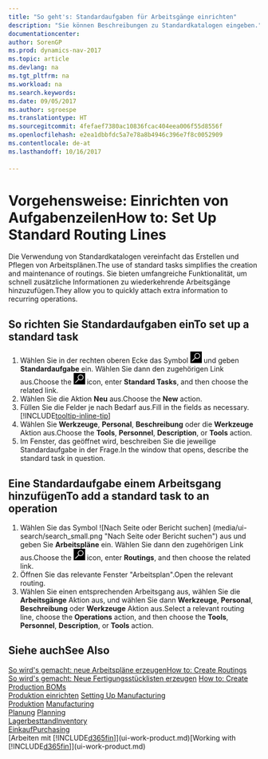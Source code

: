```yaml
---
title: "So geht's: Standardaufgaben für Arbeitsgänge einrichten"
description: "Sie können Beschreibungen zu Standardkatalogen eingeben."
documentationcenter: 
author: SorenGP
ms.prod: dynamics-nav-2017
ms.topic: article
ms.devlang: na
ms.tgt_pltfrm: na
ms.workload: na
ms.search.keywords: 
ms.date: 09/05/2017
ms.author: sgroespe
ms.translationtype: HT
ms.sourcegitcommit: 4fefaef7380ac10836fcac404eea006f55d8556f
ms.openlocfilehash: e2ea1dbbfdc5a7e78a8b4946c396e7f8c0052909
ms.contentlocale: de-at
ms.lasthandoff: 10/16/2017

---
```

# <a name="how-to-set-up-standard-routing-lines"></a><span data-ttu-id="6566e-103">Vorgehensweise: Einrichten von Aufgabenzeilen</span><span class="sxs-lookup"><span data-stu-id="6566e-103">How to: Set Up Standard Routing Lines</span></span>
<span data-ttu-id="6566e-104">Die Verwendung von Standardkatalogen vereinfacht das Erstellen und Pflegen von Arbeitsplänen.</span><span class="sxs-lookup"><span data-stu-id="6566e-104">The use of standard tasks simplifies the creation and maintenance of routings.</span></span> <span data-ttu-id="6566e-105">Sie bieten umfangreiche Funktionalität, um schnell zusätzliche Informationen zu wiederkehrende Arbeitsgänge hinzuzufügen.</span><span class="sxs-lookup"><span data-stu-id="6566e-105">They allow you to quickly attach extra information to recurring operations.</span></span>

## <a name="to-set-up-a-standard-task"></a><span data-ttu-id="6566e-106">So richten Sie Standardaufgaben ein</span><span class="sxs-lookup"><span data-stu-id="6566e-106">To set up a standard task</span></span>
1. <span data-ttu-id="6566e-107">Wählen Sie in der rechten oberen Ecke das Symbol ![Nach Seite oder Bericht suchen](media/ui-search/search_small.png "Nach Seite oder Bericht suchen") und geben **Standardaufgabe** ein. Wählen Sie dann den zugehörigen Link aus.</span><span class="sxs-lookup"><span data-stu-id="6566e-107">Choose the ![Search for Page or Report](media/ui-search/search_small.png "Search for Page or Report icon") icon, enter **Standard Tasks**, and then choose the related link.</span></span>
2. <span data-ttu-id="6566e-108">Wählen Sie die Aktion **Neu** aus.</span><span class="sxs-lookup"><span data-stu-id="6566e-108">Choose the **New** action.</span></span>
3. <span data-ttu-id="6566e-109">Füllen Sie die Felder je nach Bedarf aus.</span><span class="sxs-lookup"><span data-stu-id="6566e-109">Fill in the fields as necessary.</span></span> [!INCLUDE[tooltip-inline-tip](includes/tooltip-inline-tip_md.md)]
4. <span data-ttu-id="6566e-110">Wählen Sie **Werkzeuge**, **Personal**, **Beschreibung** oder die **Werkzeuge** Aktion aus.</span><span class="sxs-lookup"><span data-stu-id="6566e-110">Choose the **Tools**, **Personnel**, **Description**, or **Tools** action.</span></span>
5. <span data-ttu-id="6566e-111">Im Fenster, das geöffnet wird, beschreiben Sie die jeweilige Standardaufgabe in der Frage.</span><span class="sxs-lookup"><span data-stu-id="6566e-111">In the window that opens, describe the standard task in question.</span></span>

## <a name="to-add-a-standard-task-to-an-operation"></a><span data-ttu-id="6566e-112">Eine Standardaufgabe einem Arbeitsgang hinzufügen</span><span class="sxs-lookup"><span data-stu-id="6566e-112">To add a standard task to an operation</span></span>
1. <span data-ttu-id="6566e-113">Wählen Sie das Symbol ![Nach Seite oder Bericht suchen] (media/ui-search/search_small.png "Nach Seite oder Bericht suchen") aus und geben Sie **Arbeitspläne** ein. Wählen Sie dann den zugehörigen Link aus.</span><span class="sxs-lookup"><span data-stu-id="6566e-113">Choose the ![Search for Page or Report](media/ui-search/search_small.png "Search for Page or Report icon") icon, enter **Routings**, and then choose the related link.</span></span>
2. <span data-ttu-id="6566e-114">Öffnen Sie das relevante Fenster "Arbeitsplan".</span><span class="sxs-lookup"><span data-stu-id="6566e-114">Open the relevant routing.</span></span>
3. <span data-ttu-id="6566e-115">Wählen Sie einen entsprechenden Arbeitsgang aus, wählen Sie die **Arbeitsgänge** Aktion aus, und wählen Sie dann **Werkzeuge**, **Personal**, **Beschreibung** oder **Werkzeuge** Aktion aus.</span><span class="sxs-lookup"><span data-stu-id="6566e-115">Select a relevant routing line, choose the **Operations** action, and then choose the **Tools**, **Personnel**, **Description**, or **Tools** action.</span></span>

## <a name="see-also"></a><span data-ttu-id="6566e-116">Siehe auch</span><span class="sxs-lookup"><span data-stu-id="6566e-116">See Also</span></span>  
[<span data-ttu-id="6566e-117">So wird's gemacht: neue Arbeitspläne erzeugen</span><span class="sxs-lookup"><span data-stu-id="6566e-117">How to: Create Routings</span></span>](production-how-to-create-routings.md)  
<span data-ttu-id="6566e-118">[So wird's gemacht: Neue Fertigungsstücklisten erzeugen](production-how-to-create-production-boms.md)   </span><span class="sxs-lookup"><span data-stu-id="6566e-118">[How to: Create Production BOMs](production-how-to-create-production-boms.md)   </span></span>  
<span data-ttu-id="6566e-119">[Produktion einrichten](production-configure-production-processes.md) </span><span class="sxs-lookup"><span data-stu-id="6566e-119">[Setting Up Manufacturing](production-configure-production-processes.md) </span></span>  
<span data-ttu-id="6566e-120">[Produktion](production-manage-manufacturing.md)  </span><span class="sxs-lookup"><span data-stu-id="6566e-120">[Manufacturing](production-manage-manufacturing.md)  </span></span>  
<span data-ttu-id="6566e-121">[Planung](production-planning.md) </span><span class="sxs-lookup"><span data-stu-id="6566e-121">[Planning](production-planning.md) </span></span>  
[<span data-ttu-id="6566e-122">Lagerbesttand</span><span class="sxs-lookup"><span data-stu-id="6566e-122">Inventory</span></span>](inventory-manage-inventory.md)  
[<span data-ttu-id="6566e-123">Einkauf</span><span class="sxs-lookup"><span data-stu-id="6566e-123">Purchasing</span></span>](purchasing-manage-purchasing.md)  
<span data-ttu-id="6566e-124">[Arbeiten mit [!INCLUDE[d365fin](includes/d365fin_md.md)]](ui-work-product.md)</span><span class="sxs-lookup"><span data-stu-id="6566e-124">[Working with [!INCLUDE[d365fin](includes/d365fin_md.md)]](ui-work-product.md)</span></span>  

